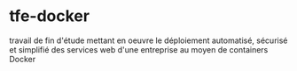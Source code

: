 # tfe-docker
travail de fin d'étude mettant en oeuvre le déploiement automatisé, sécurisé et simplifié des services web d'une entreprise au moyen de containers Docker
